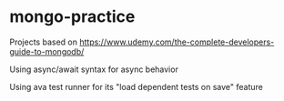 # mongo-practice

Projects based on https://www.udemy.com/the-complete-developers-guide-to-mongodb/

Using async/await syntax for async behavior

Using ava test runner for its "load dependent tests on save" feature
